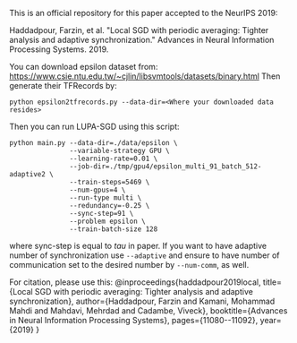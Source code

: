 This is an official repository for this paper accepted to the NeurIPS 2019:

Haddadpour, Farzin, et al. "Local SGD with periodic averaging: Tighter analysis and adaptive synchronization." Advances in Neural Information Processing Systems. 2019.

You can download epsilon dataset from: https://www.csie.ntu.edu.tw/~cjlin/libsvmtools/datasets/binary.html
Then generate their TFRecords by:
```cli
python epsilon2tfrecords.py --data-dir=<Where your downloaded data resides>
```

Then you can run LUPA-SGD using this script:

```cli
python main.py --data-dir=./data/epsilon \
               --variable-strategy GPU \
               --learning-rate=0.01 \
               --job-dir=./tmp/gpu4/epsilon_multi_91_batch_512-adaptive2 \
               --train-steps=5469 \
               --num-gpus=4 \
               --run-type multi \
               --redundancy=-0.25 \
               --sync-step=91 \
               --problem epsilon \
               --train-batch-size 128
```

where sync-step is equal to $tau$ in paper. If you want to have adaptive number of synchronization use `--adaptive` and ensure to have number of communication set to the desired number by `--num-comm`, as well.

For citation, please use this:
@inproceedings{haddadpour2019local,
  title={Local SGD with periodic averaging: Tighter analysis and adaptive synchronization},
  author={Haddadpour, Farzin and Kamani, Mohammad Mahdi and Mahdavi, Mehrdad and Cadambe, Viveck},
  booktitle={Advances in Neural Information Processing Systems},
  pages={11080--11092},
  year={2019}
}
